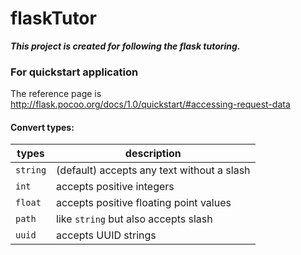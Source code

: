 # flaskTutor

***This project is created for following the flask tutoring.***

### For quickstart application
The reference page is http://flask.pocoo.org/docs/1.0/quickstart/#accessing-request-data

#### Convert types:
types | description
--- | ---
`string` | (default) accepts any text without a slash
`int` | accepts positive integers
`float` | accepts positive floating point values
`path` | like `string` but also accepts slash
`uuid` | accepts UUID strings

